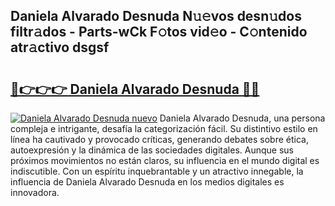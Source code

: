 ## Daniela Alvarado Desnuda N𝚞𝚎vos desn𝚞dos filtr𝚊dos - Parts-wCk F𝚘tos vid𝚎o - C𝚘ntenido atr𝚊ctivo dsgsf

# <h2><a href="http://mb9ufos.tromn.icu/?c=Daniela+Alvarado+Desnuda">🔗👉👉👉 Daniela Alvarado Desnuda 🔗🔗</a></h2>

[![Daniela Alvarado Desnuda nuevo](https://i.imgur.com/pEAQMta.gif)](http://mb9ufos.tromn.icu/?c=Daniela+Alvarado+Desnuda)
Daniela Alvarado Desnuda, una persona compleja e intrigante, desafía la categorización fácil. Su distintivo estilo en línea ha cautivado y provocado críticas, generando debates sobre ética, autoexpresión y la dinámica de las sociedades digitales. Aunque sus próximos movimientos no están claros, su influencia en el mundo digital es indiscutible. Con un espíritu inquebrantable y un atractivo innegable, la influencia de Daniela Alvarado Desnuda en los medios digitales es innovadora.
